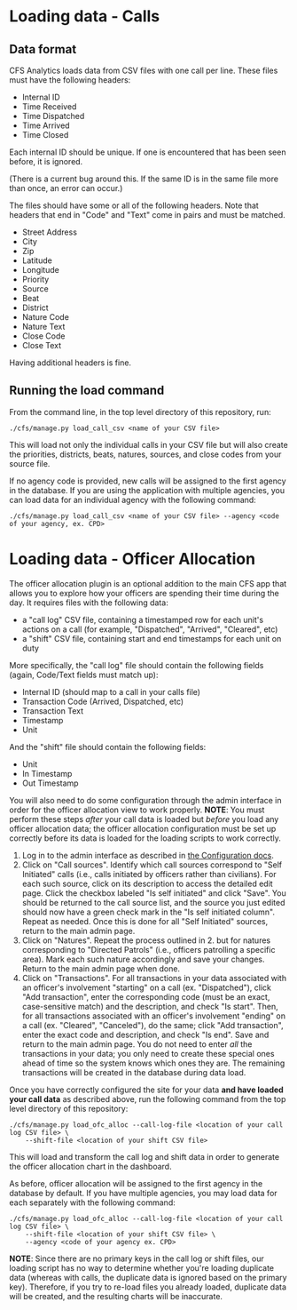 # Loading data - Calls

## Data format

CFS Analytics loads data from CSV files with one call per line. These files
must have the following headers:

- Internal ID
- Time Received
- Time Dispatched
- Time Arrived
- Time Closed

Each internal ID should be unique. If one is encountered that has been seen
before, it is ignored.

(There is a current bug around this. If the same ID is in the same file more
than once, an error can occur.)

The files should have some or all of the following headers. Note that headers
that end in "Code" and "Text" come in pairs and must be matched.

- Street Address
- City
- Zip
- Latitude
- Longitude
- Priority
- Source
- Beat
- District
- Nature Code
- Nature Text
- Close Code
- Close Text

Having additional headers is fine.

## Running the load command

From the command line, in the top level directory of this repository, run:

    ./cfs/manage.py load_call_csv <name of your CSV file>

This will load not only the individual calls in your CSV file but will also
create the priorities, districts, beats, natures, sources, and close codes from your source
file.

If no agency code is provided, new calls will be assigned to the first agency in the database.
If you are using the application with multiple agencies, you can load data for an individual agency with the
following command:

    ./cfs/manage.py load_call_csv <name of your CSV file> --agency <code of your agency, ex. CPD>



# Loading data - Officer Allocation

The officer allocation plugin is an optional addition to the main CFS app that allows you to explore
how your officers are spending their time during the day.  It requires files with the following data:

 - a "call log" CSV file, containing a timestamped row for each unit's actions on a call (for example, "Dispatched", "Arrived", "Cleared", etc)
 - a "shift" CSV file, containing start and end timestamps for each unit on duty

More specifically, the "call log" file should contain the following fields (again, Code/Text fields must match up):

 - Internal ID (should map to a call in your calls file)
 - Transaction Code (Arrived, Dispatched, etc)
 - Transaction Text
 - Timestamp
 - Unit

And the "shift" file should contain the following fields:

 - Unit
 - In Timestamp
 - Out Timestamp

You will also need to do some configuration through the admin interface in order for the officer allocation view to work properly.  **NOTE**: You must perform these steps _after_ your call data is loaded but _before_ you load any officer allocation data; the officer allocation configuration must be set up correctly before its data is loaded for the loading scripts to work correctly.

1. Log in to the admin interface as described in [the Configuration docs](config.md).
2. Click on "Call sources".  Identify which call sources correspond to "Self Initiated" calls (i.e., calls initiated by officers rather than civilians).  For each such source, click on its description to access the detailed edit page.  Click the checkbox labeled "Is self initiated" and click "Save".  You should be returned to the call source list, and the source you just edited should now have a green check mark in the "Is self initiated column".  Repeat as needed.  Once this is done for all "Self Initiated" sources, return to the main admin page.
3. Click on "Natures".  Repeat the process outlined in 2. but for natures corresponding to "Directed Patrols" (i.e., officers patrolling a specific area).  Mark each such nature accordingly and save your changes.  Return to the main admin page when done.
4. Click on "Transactions".  For all transactions in your data associated with an officer's involvement "starting" on a call (ex. "Dispatched"), click "Add transaction", enter the corresponding code (must be an exact, case-sensitive match) and the description, and check "Is start".  Then, for all transactions associated with an officer's involvement "ending" on a call (ex. "Cleared", "Canceled"), do the same; click "Add transaction", enter the exact code and description, and check "Is end".  Save and return to the main admin page.  You do not need to enter _all_ the transactions in your data; you only need to create these special ones ahead of time so the system knows which ones they are.  The remaining transactions will be created in the database during data load.

Once you have correctly configured the site for your data **and have loaded your call data** as described above, run the following command from the top level directory of this repository:

    ./cfs/manage.py load_ofc_alloc --call-log-file <location of your call log CSV file> \
        --shift-file <location of your shift CSV file>

This will load and transform the call log and shift data in order to generate the officer allocation chart in
the dashboard.

As before, officer allocation will be assigned to the first agency in the database by default.  If you have multiple agencies,
you may load data for each separately with the following command:

    ./cfs/manage.py load_ofc_alloc --call-log-file <location of your call log CSV file> \
        --shift-file <location of your shift CSV file> \
        --agency <code of your agency ex. CPD>

**NOTE**: Since there are no primary keys in the call log or shift files, our loading script has no way to determine whether you're loading duplicate data (whereas with calls, the duplicate data is ignored based on the primary key).  Therefore, if you try to re-load files you already loaded, duplicate data will be created, and the resulting charts will be inaccurate.
